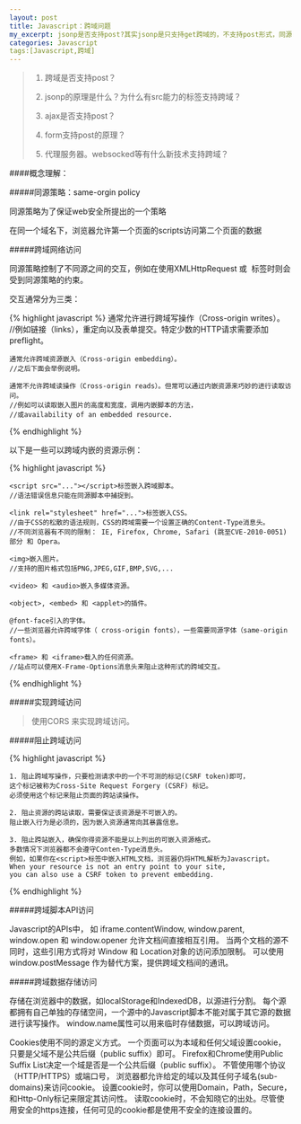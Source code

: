 ```yaml
---
layout: post
title: Javascript：跨域问题
my_excerpt: jsonp是否支持post?其实jsonp是只支持get跨域的，不支持post形式，同源策略的基本原理是允许跨域写但是不支持跨域读，其实post是一种跨域写的形式
categories: Javascript
tags:[Javascript,跨域]
---
```



>1. 跨域是否支持post？
>
>2. jsonp的原理是什么？为什么有src能力的标签支持跨域？
>
>3. ajax是否支持post？
>
>4. form支持post的原理？
>
>5. 代理服务器。websocked等有什么新技术支持跨域？


####概念理解：

#####同源策略：same-orgin policy

同源策略为了保证web安全所提出的一个策略

在同一个域名下，浏览器允许第一个页面的scripts访问第二个页面的数据


#####跨域网络访问

同源策略控制了不同源之间的交互，例如在使用XMLHttpRequest 或 <img> 标签时则会受到同源策略的约束。

交互通常分为三类：

{% highlight javascript %}
    通常允许进行跨域写操作（Cross-origin writes）。
    //例如链接（links），重定向以及表单提交。特定少数的HTTP请求需要添加 preflight。

    通常允许跨域资源嵌入（Cross-origin embedding）。
    //之后下面会举例说明。

    通常不允许跨域读操作（Cross-origin reads）。但常可以通过内嵌资源来巧妙的进行读取访问。
    //例如可以读取嵌入图片的高度和宽度，调用内嵌脚本的方法，
    //或availability of an embedded resource.

{% endhighlight %}

以下是一些可以跨域内嵌的资源示例：

{% highlight javascript %}

    <script src="..."></script>标签嵌入跨域脚本。
    //语法错误信息只能在同源脚本中捕捉到。

    <link rel="stylesheet" href="...">标签嵌入CSS。
    //由于CSS的松散的语法规则，CSS的跨域需要一个设置正确的Content-Type消息头。
    //不同浏览器有不同的限制： IE, Firefox, Chrome, Safari (跳至CVE-2010-0051)部分 和 Opera。

    <img>嵌入图片。
    //支持的图片格式包括PNG,JPEG,GIF,BMP,SVG,...

    <video> 和 <audio>嵌入多媒体资源。

    <object>, <embed> 和 <applet>的插件。

    @font-face引入的字体。
    //一些浏览器允许跨域字体（ cross-origin fonts），一些需要同源字体（same-origin fonts）。

    <frame> 和 <iframe>载入的任何资源。
    //站点可以使用X-Frame-Options消息头来阻止这种形式的跨域交互。

{% endhighlight %}

#####实现跨域访问

>使用CORS 来实现跨域访问。

#####阻止跨域访问

{% highlight javascript %}

    1. 阻止跨域写操作，只要检测请求中的一个不可测的标记(CSRF token)即可，
    这个标记被称为Cross-Site Request Forgery (CSRF) 标记。
    必须使用这个标记来阻止页面的跨站读操作。

    2. 阻止资源的跨站读取，需要保证该资源是不可嵌入的。
    阻止嵌入行为是必须的，因为嵌入资源通常向其暴露信息。

    3. 阻止跨站嵌入，确保你得资源不能是以上列出的可嵌入资源格式。
    多数情况下浏览器都不会遵守Conten-Type消息头。
    例如，如果你在<script>标签中嵌入HTML文档，浏览器仍将HTML解析为Javascript。
    When your resource is not an entry point to your site, 
    you can also use a CSRF token to prevent embedding.

{% endhighlight %}

#####跨域脚本API访问

Javascript的APIs中，
如 iframe.contentWindow, window.parent, window.open 和 window.opener 允许文档间直接相互引用。
当两个文档的源不同时，这些引用方式将对 Window 和 Location对象的访问添加限制。
可以使用window.postMessage 作为替代方案，提供跨域文档间的通讯。


#####跨域数据存储访问

存储在浏览器中的数据，如localStorage和IndexedDB，以源进行分割。
每个源都拥有自己单独的存储空间，一个源中的Javascript脚本不能对属于其它源的数据进行读写操作。
window.name属性可以用来临时存储数据，可以跨域访问。


Cookies使用不同的源定义方式。
一个页面可以为本域和任何父域设置cookie，只要是父域不是公共后缀（public suffix）即可。
Firefox和Chrome使用Public Suffix List决定一个域是否是一个公共后缀（public suffix）。
不管使用哪个协议（HTTP/HTTPS）或端口号，
浏览器都允许给定的域以及其任何子域名(sub-domains)来访问cookie。
设置cookie时，你可以使用Domain，Path，Secure，和Http-Only标记来限定其访问性。
读取cookie时，不会知晓它的出处。尽管使用安全的https连接，任何可见的cookie都是使用不安全的连接设置的。

